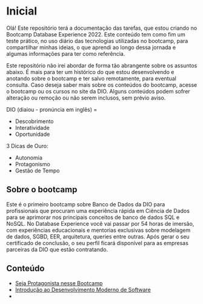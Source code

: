 # Inicial

Olá! Este repositório terá a documentação das tarefas, que estou criando no Bootcamp Database Experience 2022. Este conteúdo tem como fim um teste prático, no uso diário das tecnologias utilizadas no bootcamp, para compartilhar minhas ideias, o que aprendi ao longo dessa jornada e algumas informações para ter como referência. 

Este repositório não irei abordar de forma tão abrangente sobre os assuntos abaixo. É mais para ter um histórico do que estou desenvolvendo e anotando sobre o bootcamp e ter salvo remotamente, para eventual consulta. Caso deseja saber mais sobre os conteúdos do bootcamp, acesse o bootcamp ou os cursos no site da DIO. Alguns conteúdos podem sofrer alteração ou remoção ou não serem inclusos, sem prévio aviso. 

DIO (diaiou - pronúncia em inglês) = 

* Descobrimento
* Interatividade
* Oportunidade

3 Dicas de Ouro: 

* Autonomia
* Protagonismo
* Gestão de Tempo

## Sobre o bootcamp

Este é o primeiro bootcamp sobre Banco de Dados da DIO para profissionais que procuram uma experiência rápida em Ciência de Dados para se aprimorar nos principais conceitos de banco de dados SQL e NoSQL. No Database Experience você vai passar por 54 horas de imersão, com experiências educacionais e mentorias exclusivas sobre modelagem de dados, SGBD, EER, arquitetura, queries entre outras. Após gerar o seu certificado de conclusão, o seu perfil ficará disponível para as empresas parceiras da DIO que estão contratando.

## Conteúdo

* [Seja Protagonista nesse Bootcamp](Seja%20Protagonista%20nesse%20Bootcamp/)
* [Introdução ao Desenvolvimento Moderno de Software](Introdução%20ao%20Desenvolvimento%20Moderno%20de%20Software/)
* 
